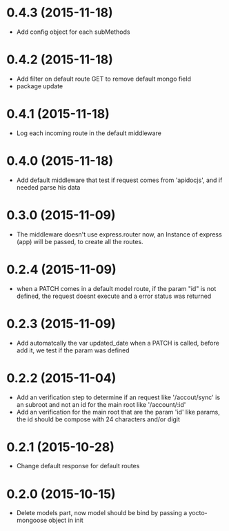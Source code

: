 # 0.4.3 (2015-11-18)

- Add config object for each subMethods

# 0.4.2 (2015-11-18)

- Add filter on default route GET to remove default mongo field
- package update

# 0.4.1 (2015-11-18)

- Log each incoming route in the default middleware

# 0.4.0 (2015-11-18)

- Add default middleware that test if request comes from 'apidocjs', and if needed parse his data

# 0.3.0 (2015-11-09)

- The middleware doesn't use express.router now, an Instance of express (app) will be passed, to create all the routes.

# 0.2.4 (2015-11-09)

- when a PATCH comes in a default model route, if the param "id" is not defined, the request doesnt execute and a error status was returned

# 0.2.3 (2015-11-09)

- Add automatcally the var updated_date when a PATCH is called, before add it, we test if the param was defined

# 0.2.2 (2015-11-04)

- Add an verification step to determine if an request like '/accout/sync' is an subroot and not an id for the main root like '/account/:id'
- Add an verification for the main root that are the param 'id' like params, the id should be compose with 24 characters and/or digit

# 0.2.1 (2015-10-28)

- Change default response for default routes

# 0.2.0 (2015-10-15)

- Delete models part, now model should be bind by passing a yocto-mongoose object in init
